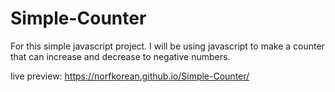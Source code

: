 # Simple-Counter

For this simple javascript project. I will be using javascript to make a counter that can increase and decrease to negative numbers. 

live preview: https://norfkorean.github.io/Simple-Counter/